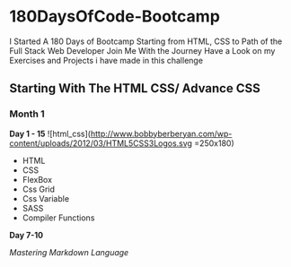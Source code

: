 # 180DaysOfCode-Bootcamp
I Started A 180 Days of Bootcamp Starting from HTML, CSS to Path of the Full Stack Web Developer Join Me With the Journey Have a Look on my Exercises and Projects i have made in this challenge

## Starting With The HTML CSS/ Advance CSS

### Month 1

__Day 1 - 15__                                          ![html_css](http://www.bobbyberberyan.com/wp-content/uploads/2012/03/HTML5CSS3Logos.svg =250x180)
* HTML
* CSS
* FlexBox
* Css Grid
* Css Variable 
* SASS
* Compiler Functions

__Day 7-10__

_Mastering Markdown Language_
